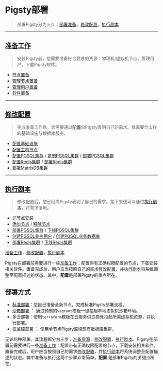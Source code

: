 # Pigsty部署

> 部署Pigsty分为三步：[部署准备](d-prepare.md)，[修改配置](v-config.md)，[执行剧本](p-playbook)

----------------



## [准备工作](d-prepare.md)

> 安装Pigsty前，您需要准备符合要求的资源：物理机/虚拟机节点，管理用户，下载Pigsty软件。

- [节点置备](d-prepare.md#节点置备)
- [管理节点置备](d-prepare.md#管理节点置备)
- [管理用户置备](d-prepare.md#管理用户置备)
- [软件置备](d-prepare.md#软件置备)


----------------



## [修改配置](v-config.md)

> 完成准备工作后，您需要通过[配置](v-config.md#配置过程)向Pigsty表明自己的需求。我需要什么样的基础设施与数据库服务。

* [配置基础设施](v-infra.md)
* [配置主机节点](v-nodes.md)
* [配置PGSQL集群](v-pgsql.md) / [定制PGSQL集群](v-pgsql-customize.md) / [部署PGSQL集群](d-pgsql.md)
* [配置Redis集群](v-redis.md)  / [部署Redis集群](d-redis.md)
* [部署MatrixDB集群](d-matrixdb.md)

----------------



## [执行剧本](p-playbook.md)

> 修改配置后，您已经向Pigsty表明了自己的需求。接下来便可以通过[执行剧本](p-playbook.md)，将需求落地。

* [元节点安装](p-infra.md)
* [添加节点](p-nodes.md#nodes) / [移除节点](p-nodes.md#nodes-remove)
* [部署PGSQL集群](p-pgsql.md#pgsql) / [下线PGSQL集群](p-pgsql.md#pgsql-remove)
* [创建PGSQL业务用户](p-pgsql.md#pgsql-createuser) / [创建PGSQL业务数据库](p-pgsql.md#pgsql-createdb)
* [部署Redis集群](p-redis.md#redis) / [下线Redis集群](p-redis.md#redis-remove)







[准备工作](d-prepare.md)，[修改配置](v-config.md)，[执行剧本](p-playbook)

Pigsty在部署前需要进行一些[准备工作](d-prepare.md)：配置带有正确权限配置的节点，下载安装相关软件。置备完成后，用户应当按照自己的需求[修改配置](v-config.md)，并[执行剧本](#p-playbook)将系统调整至配置描述的状态。其中，**配置**是部署Pigsty的重点所在。

## 部署方式

* [标准部署](d-deploy.md)：您自己准备全新节点，完成标准Pigsty部署流程。
* [沙箱部署](d-sandbox.md.md) ： 通过预制的`vagrant`模板一键拉起本地虚拟机沙箱环境。
* 多云部署：使用`terraform`模板在云服务供应商处拉起所需虚拟机资源，并执行部署。
* [仅监控部署](d-monly) ： 使用单节点Pigsty监控现有数据库集群。

无论何种部署，其流程都分为三步：[准备资源](d-prepare.md)，[修改配置](v-config.md)，[执行剧本](p-playbook.md)。Pigsty在部署前需要进行一些[准备工作](d-prepare.md)：配置带有正确权限配置的节点，下载安装相关软件。置备完成后，用户应当按照自己的需求[修改配置](v-config.md)，并[执行剧本](p-playbook.md)将系统调整至配置描述的状态。其中准备与执行这两个步骤非常简单，**配置** 是部署Pigsty的关键点所在。





